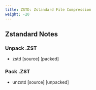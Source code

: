 ```yaml
---
title: ZSTD: Zstandard File Compression
weight: -20
---
```


## Zstandard Notes

### Unpack .ZST
- zstd [source] [packed]

### Pack .ZST
- unzstd [source] [unpacked]
